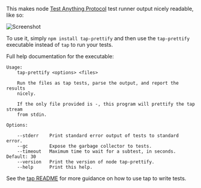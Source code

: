 This makes node [Test Anything Protocol][tap] test runner output
nicely readable, like so:

![Screenshot](http://labs.toolness.com/tap-prettify.png)

To use it, simply `npm install tap-prettify` and then use the
`tap-prettify` executable instead of `tap` to run your tests.

Full help documentation for the executable:

```
Usage:
    tap-prettify <options> <files>

    Run the files as tap tests, parse the output, and report the results
    nicely.

    If the only file provided is -, this program will prettify the tap stream
    from stdin.

Options:

    --stderr    Print standard error output of tests to standard error.
    --gc        Expose the garbage collector to tests.
    --timeout   Maximum time to wait for a subtest, in seconds. Default: 30
    --version   Print the version of node tap-prettify.
    --help      Print this help.
```

See the [tap README][] for more guidance on how to use tap to write tests.

  [tap]: https://github.com/isaacs/node-tap
  [tap README]: https://github.com/isaacs/node-tap#readme

